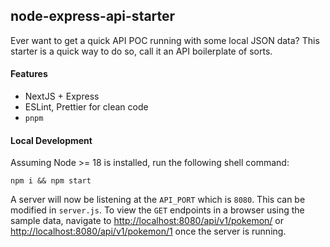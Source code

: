 ## node-express-api-starter

Ever want to get a quick API POC running with some local JSON data? This starter is a quick way to do so, call it an API boilerplate of sorts.

#### Features

- NextJS + Express
- ESLint, Prettier for clean code
- `pnpm`

#### Local Development

Assuming Node >= 18 is installed, run the following shell command:

```
npm i && npm start
```

A server will now be listening at the `API_PORT` which is `8080`. This can be modified in `server.js`. To view the `GET` endpoints in a browser using the sample data, navigate to [http://localhost:8080/api/v1/pokemon/](http://localhost:8080/api/v1/pokemon/) or [http://localhost:8080/api/v1/pokemon/1](http://localhost:8080/api/v1/pokemon/1) once the server is running.
